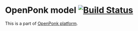 # OpenPonk model [![Build Status](https://travis-ci.org/openponk/openponk-model.svg?branch=master)](https://travis-ci.org/openponk/openponk-model)

This is a part of [OpenPonk platform](https://openponk.github.io).

